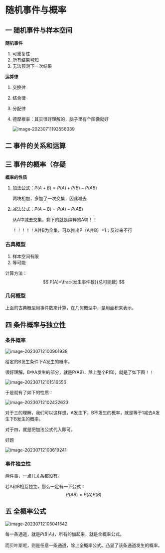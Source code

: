 # 随机事件与概率



## 一 随机事件与样本空间

**随机事件**

1. 可重复性
2. 所有结果可知
3. 无法预测下一次结果

**运算律**

1. 交换律

2. 结合律

3. 分配律

4. 德摩根率：其实很好理解的，脑子里有个图像就好

   ![image-20230711193556039](https://taufik.oss-cn-beijing.aliyuncs.com/img/image-20230711193556039.png)

## 二 事件的关系和运算

## 三 事件的概率（存疑

**概率的性质**

1. 加法公式：$P(A+B)=P(A)+P(B)-P(AB)$

   两块相加，多加了一次交集，因此减去

2. 减法公式：$P(A-B)=P(A)-P(AB)$

   从A中减去交集，剩下的就是纯粹的A鸭！！

   

   ！！！！！A并B为全集，可以推出P（A并B）=1；反过来不行

### 古典概型

1. 样本空间有限
2. 等可能

计算方法：
$$
P(A)=\frac{发生事件数}{总可能数}
$$


### 几何概型

上面的古典概型用事件数来计算，在几何概型中，是用面积来表示。



## 四 条件概率与独立性

### 条件概率

![image-20230712100901938](https://taufik.oss-cn-beijing.aliyuncs.com/img/image-20230712100901938.png)

给定的B发生条件下A发生的概率。

很好理解，B中A发生的部分，就是P(AB)，除上整个P(B)，就是了如下图！！

![image-20230712101516556](https://taufik.oss-cn-beijing.aliyuncs.com/img/image-20230712101516556.png)

于是就有了如下的性质：

![image-20230712102432633](https://taufik.oss-cn-beijing.aliyuncs.com/img/image-20230712102432633.png)

对于三的理解，我们可以这样想，A发生下，B不发生的概率，就是等于1减去A发生下B发生的概率。

对于四，就是把加法公式代入即可。

好题

![image-20230712103619241](https://taufik.oss-cn-beijing.aliyuncs.com/img/image-20230712103619241.png)



### 事件独立性

两件事，一点儿关系都没有。

若A和B相互独立，那么一定有一下公式：
$$
P(AB)=P(A)P(B)
$$


## 五 全概率公式

![image-20230712105041542](https://taufik.oss-cn-beijing.aliyuncs.com/img/image-20230712105041542.png)

每一条通道，就是$P(B|A_i)$，所有的加起来，就是全概率公式。

而贝叶斯呢，则是任意一条通道，除上全概率公式。凸显了该条通道发生的概率。
